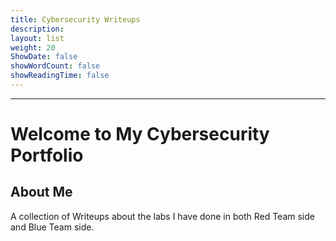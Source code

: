 ```yaml
---
title: Cybersecurity Writeups
description: 
layout: list
weight: 20
ShowDate: false
showWordCount: false
showReadingTime: false
---
```


---


# Welcome to My Cybersecurity Portfolio

## About Me

A collection of Writeups about the labs I have done in both Red Team side and Blue Team side.
